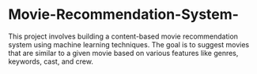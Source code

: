 # Movie-Recommendation-System-
This project involves building a content-based movie recommendation system using machine learning techniques. The goal is to suggest movies that are similar to a given movie based on various features like genres, keywords, cast, and crew.
